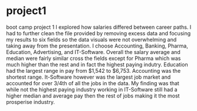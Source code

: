 # project1
boot camp project 1
I explored how salaries differed between career paths. I had to further clean the file provided by removing excess data and focusing my results to six fields so the data visuals were not overwhelming and taking away from the presentation. I choose Accounting, Banking, Pharma, Education, Advertising, and IT-Software. Overall the salary average and median were fairly similar cross the fields except for Pharma which was much higher than the rest and in fact the highest paying indutry.  Education had the largest range in pay from $1,542 to $6,753. Accounting was the shortest range. It-Software however was the largest job market and accounted for over 3/4th of all the jobs in the data.  My finding was that while not the highest paying industry working in IT-Software still had a higher median and average pay then the rest of jobs making it the most prosperise industry.
